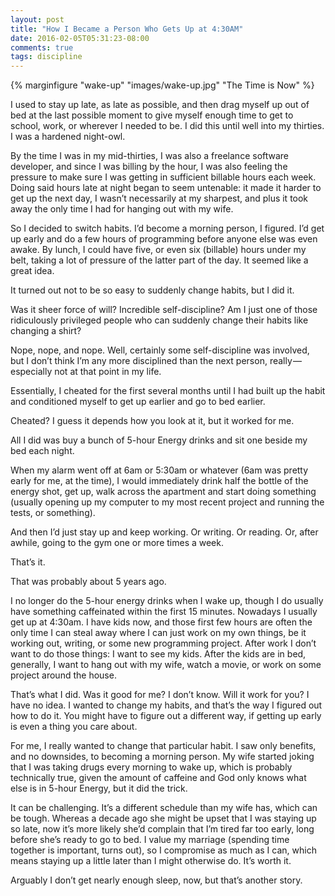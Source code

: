 ```yaml
---
layout: post
title: "How I Became a Person Who Gets Up at 4:30AM"
date: 2016-02-05T05:31:23-08:00
comments: true
tags: discipline
---
```


{% marginfigure "wake-up" "images/wake-up.jpg" "The Time is Now" %}

I used to stay up late, as late as possible, and then drag myself up out of bed at the last possible moment to give myself enough time to get to school, work, or wherever I needed to be. I did this until well into my thirties. I was a hardened night-owl.

By the time I was in my mid-thirties, I was also a freelance software developer, and since I was billing by the hour, I was also feeling the pressure to make sure I was getting in sufficient billable hours each week. Doing said hours late at night began to seem untenable: it made it harder to get up the next day, I wasn’t necessarily at my sharpest, and plus it took away the only time I had for hanging out with my wife.

So I decided to switch habits.<!--more--> I’d become a morning person, I figured. I’d get up early and do a few hours of programming before anyone else was even awake. By lunch, I could have five, or even six (billable) hours under my belt, taking a lot of pressure of the latter part of the day. It seemed like a great idea.

It turned out not to be so easy to suddenly change habits, but I did it.

Was it sheer force of will? Incredible self-discipline? Am I just one of those ridiculously privileged people who can suddenly change their habits like changing a shirt?

Nope, nope, and nope. Well, certainly some self-discipline was involved, but I don’t think I’m any more disciplined than the next person, really — especially not at that point in my life.

Essentially, I cheated for the first several months until I had built up the habit and conditioned myself to get up earlier and go to bed earlier.

Cheated? I guess it depends how you look at it, but it worked for me.

All I did was buy a bunch of 5-hour Energy drinks and sit one beside my bed each night.

When my alarm went off at 6am or 5:30am or whatever (6am was pretty early for me, at the time), I would immediately drink half the bottle of the energy shot, get up, walk across the apartment and start doing something (usually opening up my computer to my most recent project and running the tests, or something).

And then I’d just stay up and keep working. Or writing. Or reading. Or, after awhile, going to the gym one or more times a week.

That’s it.

That was probably about 5 years ago.

I no longer do the 5-hour energy drinks when I wake up, though I do usually have something caffeinated within the first 15 minutes. Nowadays I usually get up at 4:30am. I have kids now, and those first few hours are often the only time I can steal away where I can just work on my own things, be it working out, writing, or some new programming project. After work I don’t want to do those things: I want to see my kids. After the kids are in bed, generally, I want to hang out with my wife, watch a movie, or work on some project around the house.

That’s what I did. Was it good for me? I don’t know. Will it work for you? I have no idea. I wanted to change my habits, and that’s the way I figured out how to do it. You might have to figure out a different way, if getting up early is even a thing you care about.

For me, I really wanted to change that particular habit. I saw only benefits, and no downsides, to becoming a morning person. My wife started joking that I was taking drugs every morning to wake up, which is probably technically true, given the amount of caffeine and God only knows what else is in 5-hour Energy, but it did the trick.

It can be challenging. It’s a different schedule than my wife has, which can be tough. Whereas a decade ago she might be upset that I was staying up so late, now it’s more likely she’d complain that I’m tired far too early, long before she’s ready to go to bed. I value my marriage (spending time together is important, turns out), so I compromise as much as I can, which means staying up a little later than I might otherwise do. It’s worth it.

Arguably I don’t get nearly enough sleep, now, but that’s another story.
